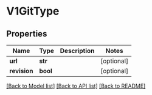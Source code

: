 # V1GitType

## Properties
Name | Type | Description | Notes
------------ | ------------- | ------------- | -------------
**url** | **str** |  | [optional] 
**revision** | **bool** |  | [optional] 

[[Back to Model list]](../README.md#documentation-for-models) [[Back to API list]](../README.md#documentation-for-api-endpoints) [[Back to README]](../README.md)


